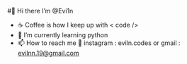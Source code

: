 

#👋 Hi there I’m @Evi1n
- ☕ Coffee is how I keep up with < code />
- 🌱 I’m currently learning python
- 📫 How to reach me 👀  instagram : eviln.codes or gmail : evilnn.19@gmail.com

<!---
Evi1n/Evi1n is a ✨ special ✨ repository because its `README.md` (this file) appears on your GitHub profile.
You can click the Preview link to take a look at your changes.
--->
